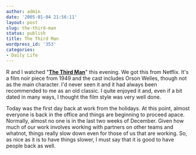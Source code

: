 ```yaml
---
author: admin
date: '2005-01-04 21:56:11'
layout: post
slug: the-third-man
status: publish
title: The Third Man
wordpress_id: '353'
categories:
- Daily Life
---
```


R and I watched "**[The Third
Man](http://www.imdb.com/title/tt0041959/)**" this evening. We got this
from Netflix. It's a film noir piece from 1949 and the cast includes
Orson Welles, though not as the main character. I'd never seen it and it
had always been recommended to me as an old classic. I quite enjoyed it
and, even if a bit dated in many ways, I thought the film style was very
well done.

Today was the first day back at work from the holidays. At this point,
almost everyone is back in the office and things are beginning to
proceed apace. Normally, almost no one is in the last two weeks of
December. Given how much of our work involves working with partners on
other teams and whatnot, things really slow down even for those of us
that are working. So, as nice as it is to have things slower, I must say
that it is good to have people back as well.
